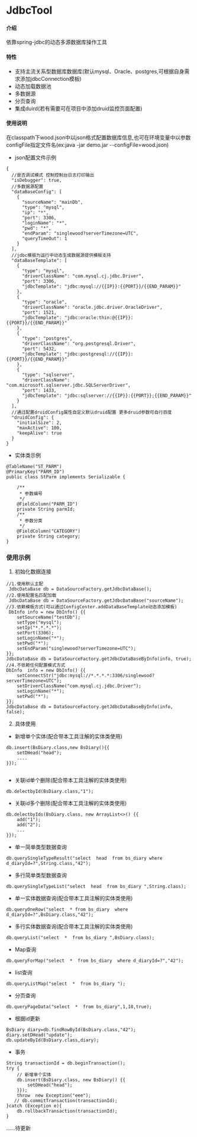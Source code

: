 # JdbcTool

#### 介绍

依靠spring-jdbc的动态多源数据库操作工具

#### 特性

- 支持主流关系型数据库数据库(默认mysql、Oracle、postgres,可根据自身需求添加jdbcConnection模板)
- 动态加载数据池
- 多数据源
- 分页查询
- 集成duird(若有需要可在项目中添加druid监控页面配置)

#### 使用说明

在classpath下wood.json中以json格式配置数据库信息,也可在环境变量中以参数configFile指定文件名(ex:java -jar demo.jar --configFile=wood.json)

- json配置文件示例

```
{
  //是否调试模式 控制控制台日志打印输出
  "isDebugger": true,
  //多数据源配置
  "dataBaseConfig": [
    {
      "sourceName": "mainDb",
      "type": "mysql",
      "ip": "*",
      "port": 3306,
      "loginName": "*",
      "pwd": "*",
      "endParam": "singlewood?serverTimezone=UTC",
      "queryTimeOut": 1
    }
  ],
  //jdbc模板为运行中动态生成数据源提供模板支持
  "dataBaseTemplate": [
    {
      "type": "mysql",
      "driverClassName": "com.mysql.cj.jdbc.Driver",
      "port": 3306,
      "jdbcTemplate": "jdbc:mysql://{{IP}}:{{PORT}}/{{END_PARAM}}"
    },
    {
      "type": "oracle",
      "driverClassName": "oracle.jdbc.driver.OracleDriver",
      "port": 1521,
      "jdbcTemplate": "jdbc:oracle:thin:@{{IP}}:{{PORT}}/{{END_PARAM}}"
    },
    {
      "type": "postgres",
      "driverClassName": "org.postgresql.Driver",
      "port": 5432,
      "jdbcTemplate": "jdbc:postgresql://{{IP}}:{{PORT}}/{{END_PARAM}}"
    },
    {
      "type": "sqlserver",
      "driverClassName": "com.microsoft.sqlserver.jdbc.SQLServerDriver",
      "port": 1433,
      "jdbcTemplate": "jdbc:sqlserver://{{IP}}:{{PORT}};{{END_PARAM}}"
    }
  ],
  //通过配置druidConfig属性自定义默认druid配置 更多druid参数可自行百度
  "druidConfig": {
    "initialSize": 2,
    "maxActive": 100,
    "keepAlive": true
  }
}

```

- 实体类示例

```
@TableName("ST_PARM")
@PrimaryKey("PARM_ID")
public class StParm implements Serializable {

    /**
     * 参数编号
     */
    @FieldColumn("PARM_ID")
    private String parmId;
    /**
     * 参数分类
     */
    @FieldColumn("CATEGORY")
    private String category;
}
```

### 使用示例

1. 初始化数据连接

```
//1.使用默认主配
 JdbcDataBase db = DataSourceFactory.getJdbcDataBase();
//2.使用配置名匹配加载
 JdbcDataBase db = DataSourceFactory.getJdbcDataBase("sourceName");
//3.依赖模板方式(可以通过ConfigCenter.addDataBaseTemplate动态添加模板)
 DbInfo info = new DbInfo() {{
    setSourceName("testDb");
    setType("mysql");
    setIp("*.*.*.*");
    setPort(3306);
    setLoginName("*");
    setPwd("*");
    setEndParam("singlewood?serverTimezone=UTC");
}};
JdbcDataBase db = DataSourceFactory.getJdbcDataBaseByInfo(info, true);
//4.不依赖任何配置模式方式
DbInfo  info = new DbInfo() {{
    setConnectStr("jdbc:mysql://*.*.*.*:3306/singlewood?serverTimezone=UTC");
    setDriverClassName("com.mysql.cj.jdbc.Driver");
    setLoginName("*");
    setPwd("*");
}};
JdbcDataBase db = DataSourceFactory.getJdbcDataBaseByInfo(info, false);
```

2. 具体使用

- 新增单个实体(配合带本工具注解的实体类使用)

```
db.insert(BsDiary.class,new BsDiary(){{
    setDHead("head");
    ....
}});
            
```

- 关联id单个删除(配合带本工具注解的实体类使用)

```
db.delectbyId(BsDiary.class,"1");
```

- 关联id多个删除(配合带本工具注解的实体类使用)

```
db.delectbyIds(BsDiary.class, new ArrayList<>() {{
    add("1");
    add("2");
    ...
}});
```

- 单一简单类型数据查询

```
db.querySingleTypeResult("select  head  from bs_diary where d_diaryId=?",String.class,"42");
```

- 多行简单类型数据查询

```
db.querySingleTypeList("select  head  from bs_diary ",String.class);
```

- 单一实体数据查询(配合带本工具注解的实体类使用)

```
db.queryOneRow("select  * from bs_diary  where d_diaryId=?",BsDiary.class,"42");
```

- 多行实体数据查询(配合带本工具注解的实体类使用)

```
db.queryList("select  *  from bs_diary ",BsDiary.class);
```

- Map查询

```
db.queryForMap("select  *  from bs_diary  where d_diaryId=?","42");
```

- list<Map>查询

```
db.queryListMap("select  *  from bs_diary ");
```

- 分页查询

```                                                                                                                                                                                                                                                                                                                                                                                                                                                                                                                                                                                                                                                                                                                                                                                                                                                                                                                                                                                                                                                                                                                                                                                                                                                                                                                                                                                                                                                                                                                                                                                                                                                                                                                                                                                                                                                                                                                                                                                                                                                                                                                                                                                                                               
db.queryPageData("select  *  from bs_diary",1,10,true);
```

- 根据id更新

```
BsDiary diary=db.findRowById(BsDiary.class,"42");
diary.setDHead("update");
db.updateById(BsDiary.class,diary);
```

- 事务

```
String transactionId = db.beginTransaction();
try {
    // 新增单个实体
    db.insert(BsDiary.class, new BsDiary() {{
        setDHead("head");
    }});
    throw  new Exception("eee");
   // db.commitTransaction(transactionId);
}catch (Exception e){
    db.rollbackTransaction(transactionId);
}
```

......待更新













